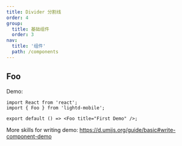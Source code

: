 ```yaml
---
title: Divider 分割线
order: 4
group:
  title: 基础组件
  order: 3
nav:
  title: '组件'
  path: /components
---
```


## Foo

Demo:

```tsx
import React from 'react';
import { Foo } from 'lightd-mobile';

export default () => <Foo title="First Demo" />;
```

More skills for writing demo: https://d.umijs.org/guide/basic#write-component-demo
